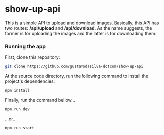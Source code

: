 # show-up-api
This is a simple API to upload and download images.
Basically, this API has two routes: **/api/upload** and **/api/download**. As the name suggests, the former is for uploading the images and the latter is for downloading them.

### Running the app

First, clone this repository:

```bash
git clone https://github.com/gustavodasilva-dotcom/show-up-api
```

At the source code directory, run the following command to install the project's dependencies:

```bash
npm install
```

Finally, run the command bellow...

```bash
npm run dev
```
...or...
```bash
npm run start
```
